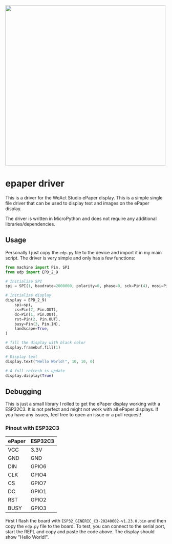 <a href="https://www.aliexpress.us/item/3256804458201128.html">
<img src="https://github.com/user-attachments/assets/afe83db1-b2eb-48e1-92c2-445993f754f3" width="500"/>
</a>

# epaper driver

This is a driver for the WeAct Studio ePaper display. This is a simple single file driver that can be used to display text and images on the ePaper display. 

The driver is written in MicroPython and does not require any additional libraries/dependencies.

## Usage

Personally I just copy the `edp.py` file to the device and import it in my main script. The driver is very simple and only has a few functions:

```python
from machine import Pin, SPI
from edp import EPD_2_9

# Initialize SPI
spi = SPI(1, baudrate=2000000, polarity=0, phase=0, sck=Pin(4), mosi=Pin(6))

# Initialize display
display = EPD_2_9(
    spi=spi,
    cs=Pin(7, Pin.OUT),
    dc=Pin(1, Pin.OUT),
    rst=Pin(2, Pin.OUT),
    busy=Pin(3, Pin.IN),
    landscape=True,
)

# fill the display with black color
display.framebuf.fill(1)

# Display text
display.text("Hello World!", 10, 10, 0)

# A full refresh is update
display.display(True)
```


## Debugging

This is just a small library I rolled to get the ePaper display working with a ESP32C3. It is not perfect and might not work with all ePaper displays. If you have any issues, feel free to open an issue or a pull request!

### Pinout with ESP32C3

| ePaper | ESP32C3 |
| ------ | ------- |
| VCC    | 3.3V    |
| GND    | GND     |
| DIN    | GPIO6   |
| CLK    | GPIO4   |
| CS     | GPIO7   |
| DC     | GPIO1   |
| RST    | GPIO2   |
| BUSY   | GPIO3   |
    
First I flash the board with `ESP32_GENERIC_C3-20240602-v1.23.0.bin` and then copy the `edp.py` file to the board. To test, you can connect to the serial port, start the REPL and copy and paste the code above. The display should show "Hello World!".
